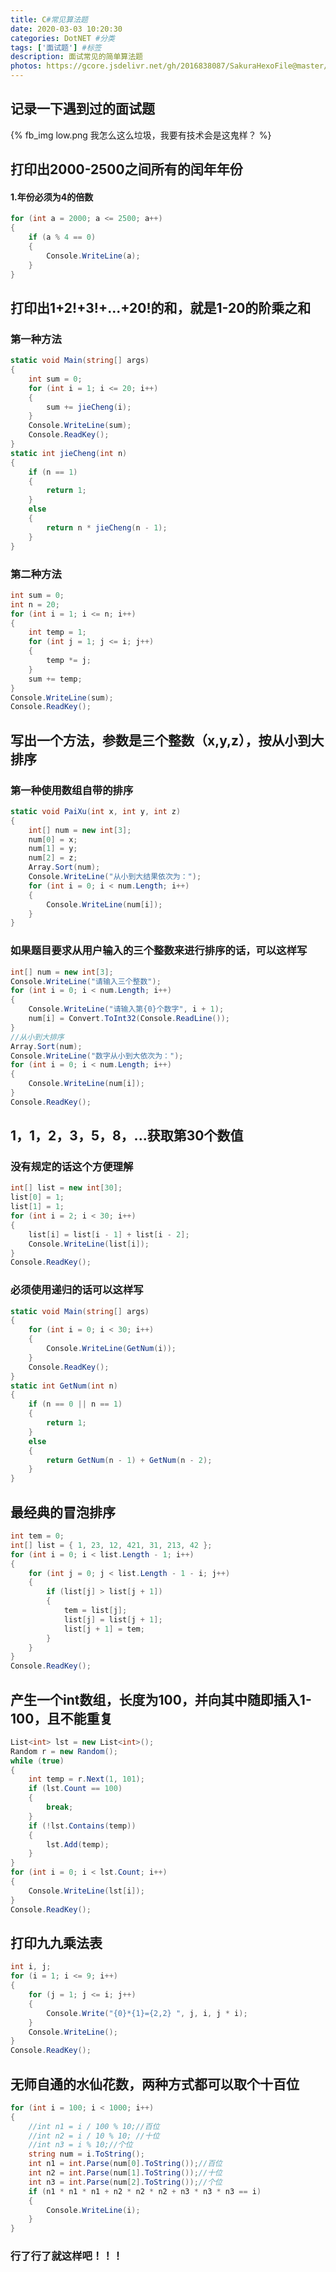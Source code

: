 ```yaml
---
title: C#常见算法题
date: 2020-03-03 10:20:30
categories: DotNET #分类
tags: ['面试题'] #标签
description: 面试常见的简单算法题
photos: https://gcore.jsdelivr.net/gh/2016838087/SakuraHexoFile@master/themes/images/background/39.jpg
---
```


## 记录一下遇到过的面试题
<!-- more -->
{% fb_img low.png 我怎么这么垃圾，我要有技术会是这鬼样？ %}

## 打印出2000-2500之间所有的闰年年份
#### 1.年份必须为4的倍数
```csharp
for (int a = 2000; a <= 2500; a++)
{
    if (a % 4 == 0)
    {
        Console.WriteLine(a);
    }
}
```
## 打印出1+2!+3!+...+20!的和，就是1-20的阶乘之和

### 第一种方法
```csharp
static void Main(string[] args)
{
    int sum = 0;
    for (int i = 1; i <= 20; i++)
    {
        sum += jieCheng(i);
    }
    Console.WriteLine(sum);
    Console.ReadKey();
}
static int jieCheng(int n)
{
    if (n == 1)
    {
        return 1;
    }
    else
    {
        return n * jieCheng(n - 1);
    }
}
```
### 第二种方法
```csharp
int sum = 0;
int n = 20;
for (int i = 1; i <= n; i++)
{
    int temp = 1;
    for (int j = 1; j <= i; j++)
    {
        temp *= j;
    }
    sum += temp;
}
Console.WriteLine(sum);
Console.ReadKey();
```

## 写出一个方法，参数是三个整数（x,y,z），按从小到大排序

### 第一种使用数组自带的排序
```csharp
static void PaiXu(int x, int y, int z)
{
    int[] num = new int[3];
    num[0] = x;
    num[1] = y;
    num[2] = z;
    Array.Sort(num);
    Console.WriteLine("从小到大结果依次为：");
    for (int i = 0; i < num.Length; i++)
    {
        Console.WriteLine(num[i]);
    }
}
```

### 如果题目要求从用户输入的三个整数来进行排序的话，可以这样写
```csharp
int[] num = new int[3];
Console.WriteLine("请输入三个整数");
for (int i = 0; i < num.Length; i++)
{
    Console.WriteLine("请输入第{0}个数字", i + 1);
    num[i] = Convert.ToInt32(Console.ReadLine());
}
//从小到大排序
Array.Sort(num);
Console.WriteLine("数字从小到大依次为：");
for (int i = 0; i < num.Length; i++)
{
    Console.WriteLine(num[i]);
}
Console.ReadKey();
```

## 1，1，2，3，5，8，...获取第30个数值

### 没有规定的话这个方便理解
```csharp
int[] list = new int[30];
list[0] = 1;
list[1] = 1;
for (int i = 2; i < 30; i++)
{
    list[i] = list[i - 1] + list[i - 2];
    Console.WriteLine(list[i]);
}
Console.ReadKey();
```

### 必须使用递归的话可以这样写
```csharp
static void Main(string[] args)
{
    for (int i = 0; i < 30; i++)
    {
        Console.WriteLine(GetNum(i));
    }
    Console.ReadKey();
}
static int GetNum(int n)
{
    if (n == 0 || n == 1)
    {
        return 1;
    }
    else
    {
        return GetNum(n - 1) + GetNum(n - 2);
    }
}
```

## 最经典的冒泡排序
```csharp
int tem = 0;
int[] list = { 1, 23, 12, 421, 31, 213, 42 };
for (int i = 0; i < list.Length - 1; i++)
{
    for (int j = 0; j < list.Length - 1 - i; j++)
    {
        if (list[j] > list[j + 1])
        {
            tem = list[j];
            list[j] = list[j + 1];
            list[j + 1] = tem;
        }
    }
}
Console.ReadKey();
```
## 产生一个int数组，长度为100，并向其中随即插入1-100，且不能重复
```csharp
List<int> lst = new List<int>();
Random r = new Random();
while (true)
{
    int temp = r.Next(1, 101);
    if (lst.Count == 100)
    {
        break;
    }
    if (!lst.Contains(temp))
    {
        lst.Add(temp);
    }
}
for (int i = 0; i < lst.Count; i++)
{
    Console.WriteLine(lst[i]);
}
Console.ReadKey();
```
## 打印九九乘法表
```csharp
int i, j;
for (i = 1; i <= 9; i++)
{
    for (j = 1; j <= i; j++)
    {
        Console.Write("{0}*{1}={2,2} ", j, i, j * i);
    }
    Console.WriteLine();
}
Console.ReadKey();
```

## 无师自通的水仙花数，两种方式都可以取个十百位
```csharp
for (int i = 100; i < 1000; i++)
{
    //int n1 = i / 100 % 10;//百位
    //int n2 = i / 10 % 10; //十位
    //int n3 = i % 10;//个位
    string num = i.ToString();
    int n1 = int.Parse(num[0].ToString());//百位
    int n2 = int.Parse(num[1].ToString());//十位
    int n3 = int.Parse(num[2].ToString());//个位
    if (n1 * n1 * n1 + n2 * n2 * n2 + n3 * n3 * n3 == i)
    {
        Console.WriteLine(i);
    }
}
```
### 行了行了就这样吧！！！